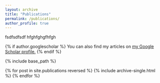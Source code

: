 ```yaml
---
layout: archive
title: "Publications"
permalink: /publications/
author_profile: true
---
```

fsdfsdfsdf
hfghfghgfhfgh


{% if author.googlescholar %}
  You can also find my articles on <u><a href="{{author.googlescholar}}">my Google Scholar profile</a>.</u>
{% endif %}

{% include base_path %}

{% for post in site.publications reversed %}
  {% include archive-single.html %}
{% endfor %}
